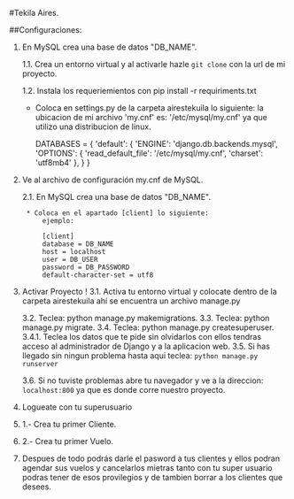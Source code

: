 #Tekila Aires.

##Configuraciones:
1. En MySQL crea una base de datos "DB_NAME".

	1.1. Crea un entorno virtual y al activarle hazle `git clone` con la url de mi proyecto.
	
	1.2. Instala los requeriemientos con pip install -r requiriments.txt

	* Coloca en settings.py de la carpeta airestekuila lo siguiente:
	  la ubicacion de mi archivo 'my.cnf' es: '/etc/mysql/my.cnf' ya que utilizo una distribucion de linux.

		DATABASES = {
    		'default': {
        		'ENGINE': 'django.db.backends.mysql',
        		'OPTIONS': {
            		'read_default_file': '/etc/mysql/my.cnf',
            		'charset': 'utf8mb4'
        		},
    		}
		}
	

2. Ve al archivo de configuración my.cnf de MySQL.

	2.1. En MySQL crea una base de datos "DB_NAME".

		* Coloca en el apartado [client] lo siguiente:
			ejemplo:

			[client]
			database = DB_NAME
			host = localhost
			user = DB_USER
			password = DB_PASSWORD
			default-character-set = utf8

3. Activar Proyecto !
	3.1. Activa tu entorno virtual y colocate dentro de la carpeta airestekuila
		 ahí se encuentra un archivo manage.py

	3.2. Teclea: python manage.py makemigrations.
	3.3. Teclea: python manage.py migrate.
	3.4. Teclea: python manage.py createsuperuser.
		3.4.1. Teclea los datos que te pide sin olvidarlos 
		con ellos tendras acceso al administrador de Django
		y a la aplicacion web. 
	3.5. Si has llegado sin ningun problema hasta aqui teclea:
	`python manage.py runserver`

	3.6. Si no tuviste problemas abre tu navegador y ve a la direccion:
		 `localhost:800` ya que es donde corre nuestro proyecto.
4. Logueate con tu superusuario		 
5. 1.- Crea tu primer Cliente.
6. 2.- Crea tu primer Vuelo.
7. Despues de todo podrás darle el pasword a tus clientes y ellos podran agendar sus vuelos y cancelarlos
	mietras tanto con tu super usuario podras tener de esos provilegios y de tambien borrar a los clientes que desees.